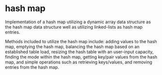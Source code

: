# hash map
Implementation of a hash map utilizing a dynamic array data structure as the hash map data structure well as utilizing linked-lists as hash map entries.

Methods included to utilize the hash map include: adding values to the hash map, emptying the hash map, balancing the hash map based on an established table load, resizing the hash table with an user-input capacity, finding the mode within the hash map, getting key/pair values from the hash map, and simple operations such as retrieving keys/values, and removing entries from the hash map.

